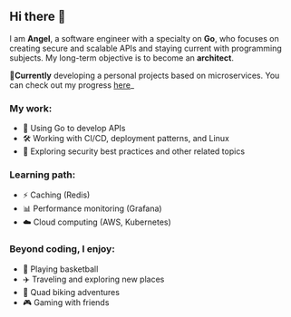 ## Hi there 👋

I am **Angel**, a software engineer with a specialty on **Go**, who focuses on creating secure and scalable APIs and staying current with programming subjects. My long-term objective is to become an **architect**.

🔹**Currently** developing a personal projects based on microservices. You can check out my progress [here](https://github.com/dashboard-platform)_

### My work:

- 🚀 Using Go to develop APIs
- 🛠️ Working with CI/CD, deployment patterns, and Linux
- 🔏 Exploring security best practices and other related topics
  
### Learning path:
- ⚡ Caching (Redis)
- 📊 Performance monitoring (Grafana)
- ☁️ Cloud computing (AWS, Kubernetes)


### Beyond coding, I enjoy:
- 🏀 Playing basketball
- ✈️ Traveling and exploring new places
- 🚵 Quad biking adventures
- :video_game: Gaming with friends



  
<!--
**angellllk/angellllk** is a ✨ _special_ ✨ repository because its `README.md` (this file) appears on your GitHub profile.

Here are some ideas to get you started:

- 🔭 I’m currently working on ...
- 🌱 I’m currently learning ...
- 👯 I’m looking to collaborate on ...
- 🤔 I’m looking for help with ...
- 💬 Ask me about ...
- 📫 How to reach me: ...
- 😄 Pronouns: ...
- ⚡ Fun fact: ...
-->
